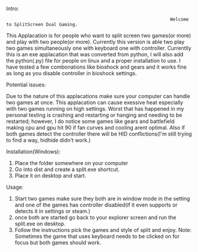 Intro:

                                                                  Welcome to SplitScreen Dual Gaming.

This Applacation is for people who want to split screen two games(or more) and play with two people(or more).
Currently this version is able two play two games simultaneously one with keyboard one with controller.
Currentlly this is an exe applacation that was converted from python, I will also add the python(.py) file for people on linux and a proper installation to use.
I have tested a few combonations like bioshock and gears and it works fine as long as you disable controller in bioshock settings.

Potential issues:

Due to the nature of this applacations make sure your computer can handle two games at once.
This applacation can cause exessive heat especially with two games running on high settings.
Worst that has happened in my personal testing is crashing and restarting or hanging and needing to be restarted; however,
I do notice some games like gears and battlefield making cpu and gpu hit 90 if fan curves and cooling arent optimal.
Also if both games detect the controller there will be HID conflictions(I'm still trying to find a way, hidhide didn't work.)

Installation(Windows):

1. Place the folder somewhere on your computer
2. Go into dist and create a split.exe shortcut.
3. Place it on desktop and start.

Usage:
1.  Start two games make sure they both are in window mode in the setting and one of the games has controller disabled(if it even supports or detects it in settings or steam.)
2.  once both are started go back to your explorer screen and run the split.exe on desktop.
3.  Follow the instructions pick the games and style of split and enjoy.
Note:  Sometimes the game that uses keyboard needs to be clicked on for focus but both games should work.
